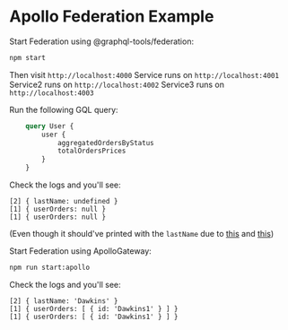 # Apollo Federation Example

Start Federation using @graphql-tools/federation:

```bash
npm start
```

Then visit `http://localhost:4000`
Service runs on `http://localhost:4001`
Service2 runs on `http://localhost:4002`
Service3 runs on `http://localhost:4003`

Run the following GQL query:
```graphql
    query User {
        user {
            aggregatedOrdersByStatus
            totalOrdersPrices
        }
    }
```

Check the logs and you'll see:
```
[2] { lastName: undefined }
[1] { userOrders: null }
[1] { userOrders: null }
```

(Even though it should've printed with the `lastName` due to [this](https://github.com/adijesori/apollo-federation/blob/807d7e0634abb47d18d807143b1dfa869275fd7a/service2/server.js#L26) and [this](https://github.com/adijesori/apollo-federation/blob/807d7e0634abb47d18d807143b1dfa869275fd7a/service2/server.js#L18))

Start Federation using ApolloGateway:

```bash
npm run start:apollo
```

Check the logs and you'll see:
```
[2] { lastName: 'Dawkins' }
[1] { userOrders: [ { id: 'Dawkins1' } ] }
[1] { userOrders: [ { id: 'Dawkins1' } ] }
``` 
